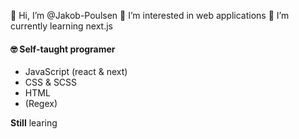 👋 Hi, I’m @Jakob-Poulsen
👀 I’m interested in web applications
🌱 I’m currently learning next.js

#### 🤓 Self-taught programer
- JavaScript (react & next)
- CSS & SCSS
- HTML
- (Regex)

**Still** learing 
 
<!---
Jakob-Poulsen/Jakob-Poulsen is a ✨ special ✨ repository because its `README.md` (this file) appears on your GitHub profile.
You can click the Preview link to take a look at your changes.
--->
